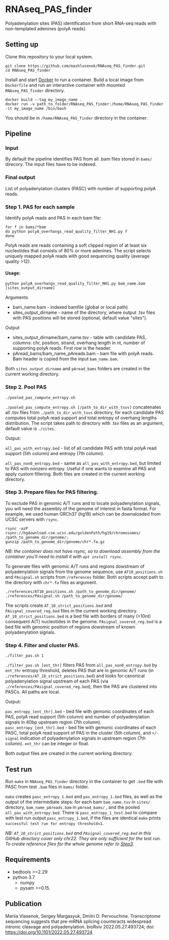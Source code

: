 # RNAseq_PAS_finder
Polyadenylation sites (PAS) identification from short RNA-seq reads with non-templated adenines (polyA reads).

## Setting up

Clone this repository to your local system.
```
git clone https://github.com/mashlosenok/RNAseq_PAS_finder.git
cd RNAseq_PAS_finder
```
Install and start [Docker](https://docs.docker.com/get-docker/) to run a container. 
Build a local image from `Dockerfile` and run an interactive container with mounted `RNAseq_PAS_finder` directory.
```
docker build --tag my_image_name .
docker run -v path_to_folder/RNAseq_PAS_finder:/home/RNAseq_PAS_finder -it my_image_name /bin/bash
```
You should be in `/home/RNAseq_PAS_finder` directory in the container. 

## Pipeline

### Input
By default the pipeline identifies PAS from all .bam files stored in `bams/` direcory. The input files have to be indexed.

### Final output
List of polyadenylation clusters (PASC) with number of supporting polyA reads.

### Step 1. PAS for each sample

Identify polyA reads and PAS in each bam file:
```
for f in bams/*bam
do python polyA_overhangs_read_quality_filter_NH1.py f 
done
```
PolyA reads are reads containing a soft clipped region of at least six nucleotides that consists of 80% or more adenines. The script selects uniquely mapped polyA reads with good sequencing quality (average quality >12).

#### Usage:
`python polyA_overhangs_read_quality_filter_NH1.py bam_name.bam [sites_output_dirname]` 

Arguments
- bam_name.bam - indexed bamfile (global or local path)
- sites_output_dirname - name of the directory, where output .tsv files with PAS positions will be stored (optional, default value "sites").

Output
- sites_output_dirname/bam_name.tsv - table with candidate PAS, columns: chr, position, strand, overhang length in nt, number of supporting polyA reads. First row is the header.
- pAread_bams/bam_name_pAreads.bam - bam file with polyA reads. Bam header is copied from the input `bam_name.bam`. 

Both `sites_output_dirname` and `pAread_bams` folders are created in the current working directory. 

### Step 2. Pool PAS
```
./pooled_pas_compute_entropy.sh
```
`./pooled_pas_compute_entropy.sh [/path_to_dir_with_tsvs]`  concatenates all .tsv files from `./path_to_dir_with_tsvs` directory, for each candidate PAS computes total polyA read support and total entropy of overhang lengths distribution. The script takes path to directory with .tsv files as an argument, default value is `./sites`.

Output:

`all_pas_with_entropy.bed` - list of all candidate PAS with total polyA read support (5th column) and entropy (7th column). 

`all_pas_non0_entropy.bed` - same as `all_pas_with_entropy.bed`, but limited to PAS with nonzero entropy. Useful if one wants to examine all PAS and apply custom filtering.
Both files are created in the current working directory. 

### Step 3. Prepare files for PAS filtering.
To exclude PAS in genomic A/T runs and to locate polyadenylation signals, you will need the assembly of the genome of interest in fasta format. 
For example, we used human GRCh37 (hg19) which can be downaloaded from UCSC servers with `rsync`. 
```
rsync -azP rsync://hgdownload.cse.ucsc.edu/goldenPath/hg19/chromosomes/ /path_to_genome_dir/genome/; 
gunzip /path_to_genome_dir/genome/chr*.fa.gz
```
*NB: the container does not have rsync, so to download assembly from the container you'll need to install it with `apt install rsync`.*  

To generate files with genomic A/T runs and regions dowstream of polyadenylation signals from the genome sequence, use `AT10_positions.sh` and `PAsignal.sh` scripts from `/references` folder. Both scripts accept path to the directory with `chr*.fa` files as argument.
```
./references/AT10_positions.sh /path_to_genome_dir/genome/
./references/PAsignal.sh /path_to_genome_dir/genome/
```
The scripts create `AT_10_strict_positions.bed` and `PAsignal_covered_reg.bed` files in the current working directory. `AT_10_strict_positions.bed` is a bed file with borders of many (>10nt) consequent A(T) nucleotides in the genome. `PAsignal_covered_reg.bed` is a bed file with genomic position of regions dowstream of known polyadenylation signals. 

### Step 4. Filter and cluster PAS.
```
./filter_pas.sh 1
```
`./filter_pas.sh [ent_thr]` filters PAS from `all_pas_non0_entropy.bed` by `ent_thr` entropy threshold, deletes PAS that are in genomic A/T runs (in `./references/AT_10_strict_positions.bed`) and looks for canonical polyadenylation signal upstream of each PAS (via `./references/PAsignal_covered_reg.bed`), then the PAS are clustered into PASCs. All paths are local.

Output: 

`pas_entropy_[ent_thr].bed` - bed file with gemonic coordinates of each PAS, polyA read support (5th column) and number of polyadenylation signals in 40bp upstream region (7th column).  
`pasc_entropy_[ent_thr].bed` - bed file with gemonic coordinates of each PASC, total polyA read support of PAS in the cluster (5th column), and `+/-signal` indication of polyadenylation signals in upstream region (7th column).
`ent_thr` can be integer or float. 

Both output files are created in the current working directory.


## Test run
Run `make` in `RNAseq_PAS_finder` directory in the container to get `.bed` file with PASC from test `.bam` files in `bams/` folder.

`make` creates `pasc_entropy_1.bed` and `pas_entropy_1.bed` files, as well as the output of the intermediate steps: for each bam `bam_name.tsv` in `sites/` directory, `bam_name_pAreads.bam` in `pAread_bams/` , and the pooled `all_pas_with_entropy.bed`. There is `pasc_entropy_1_test.bed` to compare with test run output `pasc_entropy_1.bed`, if the files are identical `make` prints `successful test run for entropy threshold=1`. 

*NB: `AT_10_strict_positions.bed` and `PAsignal_covered_reg.bed` in this GitHub directory cover only chr22. They are only sufficient for the test run. To create reference files for the whole genome refer to [Step3](https://github.com/mashlosenok/RNAseq_PAS_finder/edit/main/README.md#step-3-prepare-files-for-pas-filtering).*

## Requirements 
- bedtools >=2.29
- python 3.7
  - numpy 
  - pysam >=0.15.

## Publication
Mariia Vlasenok, Sergey Margasyuk, Dmitri D. Pervouchine. Transcriptome sequencing suggests that pre-mRNA splicing counteracts widespread intronic cleavage and polyadenylation. bioRxiv 2022.05.27.493724; doi: https://doi.org/10.1101/2022.05.27.493724 
